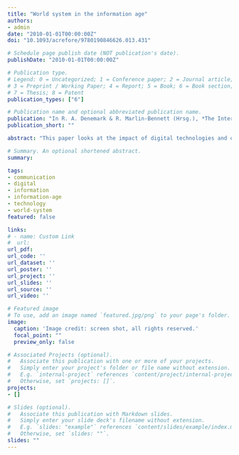 ```yaml
---
title: "World system in the information age"
authors:
- admin
date: "2010-01-01T00:00:00Z"
doi: "10.1093/acrefore/9780190846626.013.431"

# Schedule page publish date (NOT publication's date).
publishDate: "2010-01-01T00:00:00Z"

# Publication type.
# Legend: 0 = Uncategorized; 1 = Conference paper; 2 = Journal article;
# 3 = Preprint / Working Paper; 4 = Report; 5 = Book; 6 = Book section;
# 7 = Thesis; 8 = Patent
publication_types: ["6"]

# Publication name and optional abbreviated publication name.
publication: "In R. A. Denemark & R. Marlin-Bennett (Hrsg.), *The International Studies Encyclopedia*. Wiley-Blackwell"
publication_short: ""

abstract: "This paper looks at the impact of digital technologies and other major technological innovations in recent years on possible major shifts in the development of and control over the world system. The pace of the most inner process in the world system developmental process, captured in the successive development of clusters of technological innovations and organizational change (K-waves), is determined by two biological control parameters: the cognitive (i.e., collective learning rate), driving the rate of exchanging and processing information at the microlevel, and the generational (i.e., the development of successive human cohorts), that constrain the rate of transfer of knowledge (i.e., information integrated into a context) between successive generations at the macrolevel. World system development has not been a linear progress, but rather a process marked by periods of sharp accelerations, in the amount of information that people had access to and in the creation of information systems to deal with it. On a material level, however, the global world system (as a 'web of webs') is made up of a variety of complex intraorganizational and interorganizational networks (or 'webs') intersecting with geographical networks structured particularly around linked clusters of socio-economy activity. These networks are at once characterized by their path-dependencies, as well as the major transformation these networks undergo as a result of major technological innovations, especially in transportation and communication technologies. In recent centuries, states were able to exert an important level of control over the development of the world system. The current transformations that mark the development of the world system, resemble past patterns. We therefore expect, at least for the foreseeable future a continuation of the leading role of states in terms of control over and structuring of the world system as a global socio-economic web of webs."

# Summary. An optional shortened abstract.
summary:

tags:
- communication
- digital
- information
- information-age
- technology
- world-system
featured: false

links:
# - name: Custom Link
#  url:
url_pdf:
url_code: ''
url_dataset: ''
url_poster: ''
url_project: ''
url_slides: ''
url_source: ''
url_video: ''

# Featured image
# To use, add an image named `featured.jpg/png` to your page's folder.
image:
  caption: 'Image credit: screen shot, all rights reserved.'
  focal_point: ""
  preview_only: false

# Associated Projects (optional).
#   Associate this publication with one or more of your projects.
#   Simply enter your project's folder or file name without extension.
#   E.g. `internal-project` references `content/project/internal-project/index.md`.
#   Otherwise, set `projects: []`.
projects:
- []

# Slides (optional).
#   Associate this publication with Markdown slides.
#   Simply enter your slide deck's filename without extension.
#   E.g. `slides: "example"` references `content/slides/example/index.md`.
#   Otherwise, set `slides: ""`.
slides: ""
---
```

